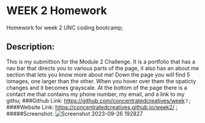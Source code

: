 # WEEK 2 Homework
Homework for week 2 UNC coding bootcamp;
## Description:
This is my submittion for the Module 2 Challenge. It is a portfolio that has a nav bar that directs you to various parts of the page, it also has an about me section that lets you know more about me! Down the page you will find 5 iomages, one larger than the other. When you hover over them the opaticty changes and it becomes grayscale. At the bottom of the page there is a contact me that contains my phone number, my email, and a link to my githu;
###Github Link: https://github.com/concentratedcreatives/week l ;
####Website Link: https://concentratedcreatives.github.io/week2/ ;
#####Screenshot: ![Screenshot 2023-09-26 192827](https://github.com/concentratedcreatives/week2/assets/96632846/3f456299-430a-45b2-91f6-f373963bd895)
